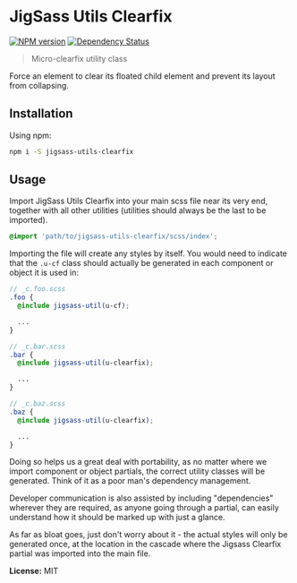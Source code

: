 # JigSass Utils Clearfix
[![NPM version][npm-image]][npm-url]  [![Dependency Status][daviddm-image]][daviddm-url]   

 > Micro-clearfix utility class

Force an element to clear its floated child element and prevent its layout from collapsing. 

## Installation

Using npm:

```sh
npm i -S jigsass-utils-clearfix
```

## Usage
Import JigSass Utils Clearfix into your main scss file near its very end, together with all
other utilities (utilities should always be the last to be imported).

```scss
@import 'path/to/jigsass-utils-clearfix/scss/index';
```

Importing the file will create any styles by itself. You would need to indicate that the 
`.u-cf` class should actually be generated in each component or object it is used in:

```scss
// _c.foo.scss
.foo {
  @include jigsass-util(u-cf);

  ...
}
```

```scss
// _c.bar.scss
.bar {
  @include jigsass-util(u-clearfix);

  ...
}
```

```scss
// _c.baz.scss
.baz {
  @include jigsass-util(u-clearfix);

  ...
}
```

Doing so helps us a great deal with portability, as no matter where we import component or object 
partials, the correct utility classes will be generated. Think of it as a poor man's dependency
management.

Developer communication is also assisted by including "dependencies" wherever they are required,
as anyone going through a partial, can easily understand how it should be marked up with just a
glance.

As far as bloat goes, just don't worry about it - the actual styles will only be generated once, 
at the location in the cascade where the Jigsass Clearfix partial was imported into the main file.

**License:** MIT



[npm-image]: https://badge.fury.io/js/jigsass-utils-clearfix.svg
[npm-url]: https://npmjs.org/package/jigsass-utils-clearfix

[daviddm-image]: https://david-dm.org/TxHawks/jigsass-utils-clearfix.svg?theme=shields.io
[daviddm-url]: https://david-dm.org/TxHawks/jigsass-utils-clearfix
